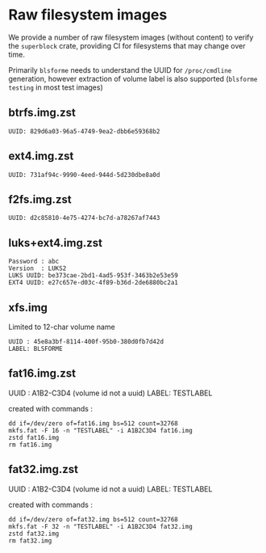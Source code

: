 # Raw filesystem images

We provide a number of raw filesystem images (without content) to verify
the `superblock` crate, providing CI for filesystems that may change over time.

Primarily `blsforme` needs to understand the UUID for `/proc/cmdline` generation,
however extraction of volume label is also supported (`blsforme testing` in most
test images)

## btrfs.img.zst

    UUID: 829d6a03-96a5-4749-9ea2-dbb6e59368b2

## ext4.img.zst

    UUID: 731af94c-9990-4eed-944d-5d230dbe8a0d

## f2fs.img.zst

    UUID: d2c85810-4e75-4274-bc7d-a78267af7443

## luks+ext4.img.zst

    Password : abc
    Version  : LUKS2
    LUKS UUID: be373cae-2bd1-4ad5-953f-3463b2e53e59
    EXT4 UUID: e27c657e-d03c-4f89-b36d-2de6880bc2a1

## xfs.img

Limited to 12-char volume name

    UUID : 45e8a3bf-8114-400f-95b0-380d0fb7d42d
    LABEL: BLSFORME

## fat16.img.zst

  UUID : A1B2-C3D4  (volume id not a uuid)
  LABEL: TESTLABEL

  created with commands :

    dd if=/dev/zero of=fat16.img bs=512 count=32768
    mkfs.fat -F 16 -n "TESTLABEL" -i A1B2C3D4 fat16.img
    zstd fat16.img
    rm fat16.img

## fat32.img.zst

  UUID : A1B2-C3D4  (volume id not a uuid)
  LABEL: TESTLABEL

  created with commands :

    dd if=/dev/zero of=fat32.img bs=512 count=32768
    mkfs.fat -F 32 -n "TESTLABEL" -i A1B2C3D4 fat32.img
    zstd fat32.img
    rm fat32.img